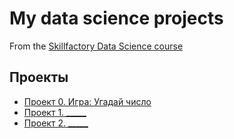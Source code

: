 # My data science projects
From the [Skillfactory Data Science course](https://Skillfactory.ru/data-scientist)

## Проекты

* [Проект 0. Игра: Угадай число](https://github.com/AIST54/DS_factory/tree/master/project_0)
* [Проект 1.  _____](____)
* [Проект 2.  _____](____)